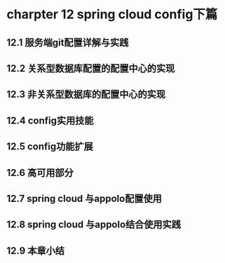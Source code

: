 # charpter 12 spring cloud config下篇

## 12.1 服务端git配置详解与实践
## 12.2 关系型数据库配置的配置中心的实现
## 12.3 非关系型数据库的配置中心的实现
## 12.4 config实用技能
## 12.5 config功能扩展
## 12.6 高可用部分
## 12.7 spring cloud 与appolo配置使用
## 12.8 spring cloud 与appolo结合使用实践
## 12.9 本章小结
